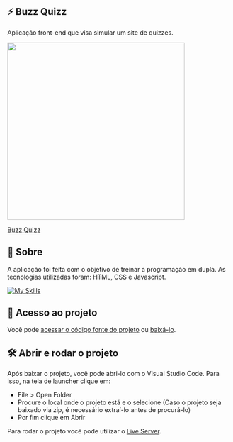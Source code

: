 ## ⚡️ Buzz Quizz

<p>Aplicação front-end que visa simular um site de quizzes.</p>

<img src=img/Buzz_quizz.gif  width="400" />

[Buzz Quizz]([https://driveneats-sable.vercel.app/](https://manudiascruz.github.io/BuzzQuizz/))

## 📝 Sobre

<p>A aplicação foi feita com o objetivo de treinar a programação em dupla. As tecnologias utilizadas foram: HTML, CSS e Javascript.</p>

[![My Skills](https://skills.thijs.gg/icons?i=html,css,javascript&theme=light)](https://skills.thijs.gg)

## 📁 Acesso ao projeto

Você pode [acessar o código fonte do projeto](https://github.com/ManuDiasCruz/BuzzQuizz) ou [baixá-lo](https://github.com/ManuDiasCruz/BuzzQuizz/archive/refs/heads/main.zip).

## 🛠️ Abrir e rodar o projeto

Após baixar o projeto, você pode abri-lo com o Visual Studio Code. Para isso, na tela de launcher clique em:

- File > Open Folder
- Procure o local onde o projeto está e o selecione (Caso o projeto seja baixado via zip, é necessário extraí-lo antes de procurá-lo)
- Por fim clique em Abrir

Para rodar o projeto você pode utilizar o [Live Server](https://github.com/ritwickdey/vscode-live-server).
